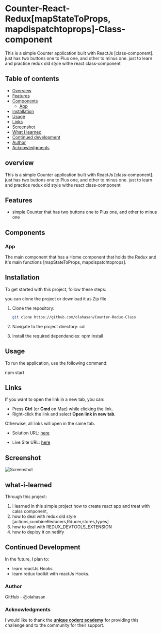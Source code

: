 # Counter-React-Redux[mapStateToProps, mapdispatchtoprops]-Class-component

This is a simple Counter application built with ReactJs [class-component]. just has two buttons one to Plus one, and other to minus one. just to learn and practice redux old style withe react class-component

## Table of contents

- [Overview](#overview)
- [Features](#Features)
- [Components](#Components)
  - [App](#App)
- [Installation](#Installation)
- [Usage](#Usage)
- [Links](#Links)
- [Screenshot](#Screenshot)
- [What I learned](#what-i-learned)
- [Continued development](#continued-development)
- [Author](#author)
- [Acknowledgments](#Acknowledgments)


## overview
This is a simple Counter application built with ReactJs [class-component]. 
just has two buttons one to Plus one, and other to minus one. 
just to learn and practice redux old style withe react class-component


## Features
- simple Counter that has two buttons one to Plus one, and other to minus one

## Components

### App

The main component that has a Home component that holds the Redux and it's main functions [mapStateToProps, mapdispatchtoprops].


## Installation
To get started with this project, follow these steps:

you can clone the project or download it as Zip file.
1. Clone the repository:
   ```bash
   git clone https://github.com/olahasan/Counter-Redux-Class

2. Navigate to the project directory:
   cd <project-directory>

3. Install the required dependencies:
   npm install   


## Usage
To run the application, use the following command:

npm start


## Links

If you want to open the link in a new tab, you can:

- Press **Ctrl** (or **Cmd** on Mac) while clicking the link.
- Right-click the link and select **Open link in new tab**.

Otherwise, all links will open in the same tab.


- Solution URL: [here](https://github.com/olahasan/Counter-Redux-Class)

- Live Site URL: [here](https://statuesque-alfajores-174b5f.netlify.app/)

 ## Screenshot
 
![Screenshot](./public/counter.png)


## what-i-learned
Through this project:
1. I learned in this simple project how to create react app and treat with calss component,
2. how to deal with redux old style [actions,combineReducers,Rducer,stores,types]
3. how to deal with REDUX_DEVTOOLS_EXTENSION 
4. how to deploy it on netlify

## Continued Development
In the future, I plan to:
- learn reactJs Hooks.
- learn redux toolkit with reactJs Hooks.

### Author

GitHub - @olahasan

### Acknowledgments

I would like to thank the **[unique coderz academy](https://www.youtube.com/@UniqueCoderzAcademy)** for providing this challenge and to the community for their support.

